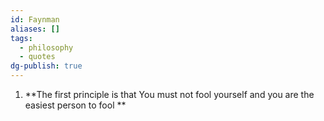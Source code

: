 ```yaml
---
id: Faynman
aliases: []
tags:
  - philosophy
  - quotes
dg-publish: true
---
```

1. **The first principle is that You must not fool yourself and you are the easiest person to fool ** 
